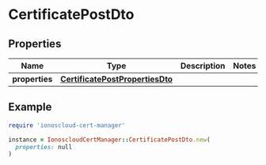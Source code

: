 # CertificatePostDto

## Properties

| Name | Type | Description | Notes |
| ---- | ---- | ----------- | ----- |
| **properties** | [**CertificatePostPropertiesDto**](CertificatePostPropertiesDto.md) |  |  |

## Example

```ruby
require 'ionoscloud-cert-manager'

instance = IonoscloudCertManager::CertificatePostDto.new(
  properties: null
)
```
